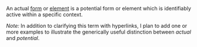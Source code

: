 An actual [form](https://github.com/gcassel/Modular-Organization-Terminology/blob/master/terms/form.md) or [element](https://github.com/gcassel/Modular-Organization-Terminology/blob/master/terms/element.md) is a potential form or element which is identifiably active within a specific context.

*Note:*  In addition to clarifying this term with hyperlinks, I plan to add one or more examples to illustrate the generically useful distinction between *actual* and *potential*.
